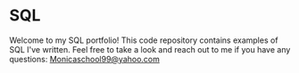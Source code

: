 # SQL
Welcome to my SQL portfolio! This code repository contains examples of SQL I've written. Feel free to take a look and reach out to me if you have any questions: Monicaschool99@yahoo.com
